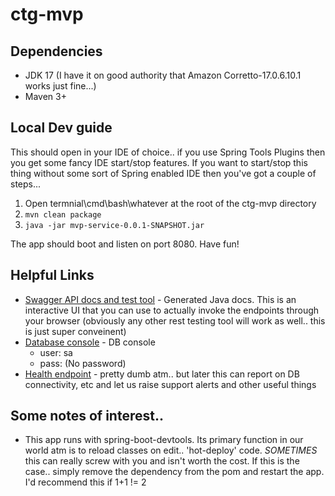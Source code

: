 
# ctg-mvp #

## Dependencies ##
* JDK 17 (I have it on good authority that Amazon Corretto-17.0.6.10.1 works just fine...)
* Maven 3+

## Local Dev guide ##
This should open in your IDE of choice.. if you use Spring Tools Plugins then you get some fancy IDE start/stop features.
If you want to start/stop this thing without some sort of Spring enabled IDE then you've got a couple of steps...

1. Open termnial\cmd\bash\whatever at the root of the ctg-mvp directory 
2. `mvn clean package`
3. `java -jar mvp-service-0.0.1-SNAPSHOT.jar`

The app should boot and listen on port 8080. Have fun!


## Helpful Links ##
* [Swagger API docs and test tool](localhost:8080/swagger-ui.html) - Generated Java docs. This is an interactive UI that you can use to actually invoke the endpoints through your browser (obviously any other rest testing tool will work as well.. this is just super conveinent)
* [Database console](localhost:8080/h2-console) - DB console
  * user: sa
  * pass: (No password)
* [Health endpoint](localhost:8080/actuator/health) - pretty dumb atm.. but later this can report on DB connectivity, etc and let us raise support alerts and other useful things


## Some notes of interest.. ##
* This app runs with spring-boot-devtools. Its primary function in our world atm is to reload classes on edit.. 'hot-deploy' code. _SOMETIMES_ this can really screw with you and isn't worth the cost. If this is the case.. simply remove the dependency from the pom and restart the app. I'd recommend this if 1+1 != 2
